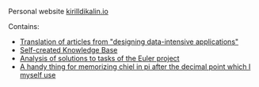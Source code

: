 Personal website [kirilldikalin.io](https://kirilldikalin.github.io/kirilldikalin.io/)

Contains:

- [Translation of articles from "designing data-intensive applications"](https://kirilldikalin.github.io/kirilldikalin.io/translation_of_articles/translation_of_articles.html)
- [Self-created Knowledge Base](https://kirilldikalin.github.io/kirilldikalin.io/knowlege_base/iKnowledge_base.html)
- [Analysis of solutions to tasks of the Euler project](https://kirilldikalin.github.io/kirilldikalin.io/knowlege_base/iKnowledge_base.html)
- [A handy thing for memorizing chiel in pi after the decimal point which I myself use](https://kirilldikalin.github.io/kirilldikalin.io/brain.html)
